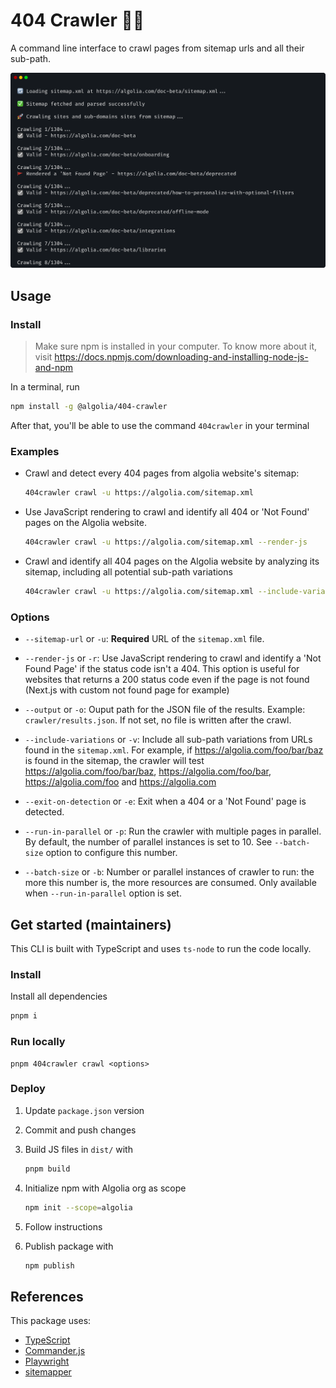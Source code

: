 # 404 Crawler 🏊‍♂️

A command line interface to crawl pages from sitemap urls and all their sub-path.

![Screenshot](https://github.com/algolia/404-crawler/blob/main/README.png)

## Usage

### Install

> Make sure npm is installed in your computer. To know more about it, visit https://docs.npmjs.com/downloading-and-installing-node-js-and-npm

In a terminal, run

```sh
npm install -g @algolia/404-crawler
```

After that, you'll be able to use the command `404crawler` in your terminal

### Examples

- Crawl and detect every 404 pages from algolia website's sitemap:

  ```sh
  404crawler crawl -u https://algolia.com/sitemap.xml
  ```

- Use JavaScript rendering to crawl and identify all 404 or 'Not Found' pages on the Algolia website.

  ```sh
  404crawler crawl -u https://algolia.com/sitemap.xml --render-js
  ```

- Crawl and identify all 404 pages on the Algolia website by analyzing its sitemap, including all potential sub-path variations
  ```sh
  404crawler crawl -u https://algolia.com/sitemap.xml --include-variations
  ```

### Options

- `--sitemap-url` or `-u`:
  **Required** URL of the `sitemap.xml` file.

- `--render-js` or `-r`:
  Use JavaScript rendering to crawl and identify a 'Not Found Page' if the status code isn't a 404. This option is useful for websites that returns a 200 status code even if the page is not found (Next.js with custom not found page for example)
- `--output` or `-o`:
  Ouput path for the JSON file of the results. Example: `crawler/results.json`. If not set, no file is written after the crawl.
- `--include-variations` or `-v`:
  Include all sub-path variations from URLs found in the `sitemap.xml`.
  For example, if https://algolia.com/foo/bar/baz is found in the sitemap, the crawler will test https://algolia.com/foo/bar/baz, https://algolia.com/foo/bar, https://algolia.com/foo and https://algolia.com
- `--exit-on-detection` or `-e`:
  Exit when a 404 or a 'Not Found' page is detected.
- `--run-in-parallel` or `-p`:
  Run the crawler with multiple pages in parallel. By default, the number of parallel instances is set to 10. See `--batch-size` option to configure this number.
- `--batch-size` or `-b`:
  Number or parallel instances of crawler to run: the more this number is, the more resources are consumed. Only available when `--run-in-parallel` option is set.

## Get started (maintainers)

This CLI is built with TypeScript and uses `ts-node` to run the code locally.

### Install

Install all dependencies

```sh
pnpm i
```

### Run locally

```
pnpm 404crawler crawl <options>
```

### Deploy

1. Update `package.json` version
2. Commit and push changes
3. Build JS files in `dist/` with

   ```sh
   pnpm build
   ```

4. Initialize npm with Algolia org as scope

   ```sh
   npm init --scope=algolia
   ```

5. Follow instructions
6. Publish package with
   ```sh
   npm publish
   ```

## References

This package uses:

- [TypeScript](https://www.typescriptlang.org/)
- [Commander.js](https://github.com/tj/commander.js)
- [Playwright](https://playwright.dev/)
- [sitemapper](https://github.com/seantomburke/sitemapper)
